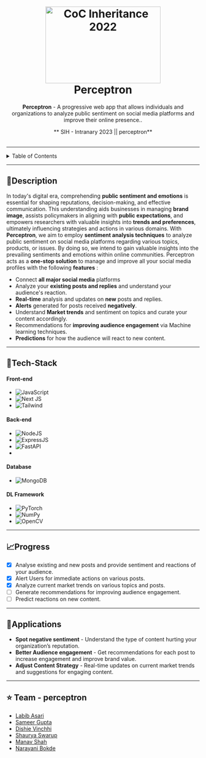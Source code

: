 <h1 align="center">
  <a href="https://github.com/CommunityOfCoders/Inheritance-2022">
    <img src="https://hackmd.io/_uploads/rkb0Xhuya.png" alt="CoC Inheritance 2022" width="300" height="200">
  </a>
  <br>
  Perceptron
</h1>

<div align="center">
   <strong>Perceptron</strong> - A progressive web app that allows individuals and organizations to analyze public sentiment on social media platforms and improve their online presence..

** SIH - Intranary 2023 || perceptron** <br> <br>
<!--   Add any <a href="https://shields.io/">Shields</a> here -->

</div>
<hr>

<details>
<summary>Table of Contents</summary>

- [Description](#description)
- [Tech Stack](#tech-stack)
- [Progress](#progress)
- [Applications](#applications)
- [Team Members](#team-members)
- [Screenshots](#screenshots)

</details>


---


## 📝Description
In today's digital era, comprehending **public sentiment and emotions** is essential for shaping reputations, decision-making, and effective communication. This understanding aids businesses in managing **brand image**, assists policymakers in aligning with **public expectations**, and empowers researchers with valuable insights into **trends and preferences**, ultimately influencing strategies and actions in various domains.
With **Perceptron**, we aim to employ **sentiment analysis techniques** to analyze public sentiment on social media platforms regarding various topics, products, or issues. By doing so, we intend to gain valuable insights into the prevailing sentiments and emotions within online communities.
Perceptron acts as a **one-stop solution**  to manage and improve all your social media profiles with the following **features** : 

- Connect **all major social media** platforms
- Analyze your **existing posts and replies** and understand your audience's reaction.
- **Real-time** analysis and updates on **new** posts and replies.
- **Alerts** generated for posts received **negatively**.
- Understand **Market trends** and sentiment on topics and curate your content accordingly.
- Recommendations for **improving audience engagement** via Machine learning techniques.
- **Predictions** for how the audience will react to new content.




---


## 🤖Tech-Stack


#### Front-end
- ![JavaScript](https://img.shields.io/badge/javascript-%23323330.svg?style=for-the-badge&logo=javascript&logoColor=%23F7DF1E)
- ![Next JS](https://img.shields.io/badge/Next-black?style=for-the-badge&logo=next.js&logoColor=white)
- ![Tailwind](https://img.shields.io/badge/Tailwind_CSS-38B2AC?style=for-the-badge&logo=tailwind-css&logoColor=white) 

#### Back-end
- ![NodeJS](https://img.shields.io/badge/Node.js-43853D?style=for-the-badge&logo=node.js&logoColor=white)
- ![ExpressJS](https://img.shields.io/badge/Express.js-404D59?style=for-the-badge)
- ![FastAPI](https://img.shields.io/badge/FastAPI-005571?style=for-the-badge&logo=fastapi)
- 


#### Database
- ![MongoDB](https://img.shields.io/badge/MongoDB-4EA94B?style=for-the-badge&logo=mongodb&logoColor=white)

#### DL Framework

- ![PyTorch](https://img.shields.io/badge/PyTorch-%23EE4C2C.svg?style=for-the-badge&logo=PyTorch&logoColor=white)
- ![NumPy](https://img.shields.io/badge/numpy-%23013243.svg?style=for-the-badge&logo=numpy&logoColor=white)
- ![OpenCV](https://img.shields.io/badge/opencv-%23white.svg?style=for-the-badge&logo=opencv&logoColor=white)


---


## 📈Progress

- [x] Analyse existing and new posts and provide sentiment and reactions of your audience.
- [x] Alert Users for immediate actions on various posts.
- [x] Analyze current market trends on various topics and posts.
- [ ] Generate recommendations for improving audience engagement.
- [ ] Predict reactions on new content.

---

## 💸Applications

- **Spot negative sentiment** - Understand the type of content hurting your organization’s reputation.
- **Better Audience engagement** - Get recommendations for each post to increase engagement and improve brand value.
- **Adjust Content Strategy** - Real-time updates on current market trends and suggestions for engaging content.




---

## :star: Team - perceptron

- [Labib Asari](https://github.com/labeeb-7z) 
- [Sameer Gupta](https://github.com/sameergupta4873) 
- [Dishie Vinchhi](https://github.com/Dishie2498) 
- [Shaurya Swarup](https://github.com/ShauryaSwarup)
- [Manav Shah](https://github.com/manav2580)
- [Narayani Bokde](https://github.com/narayanibokde9)
